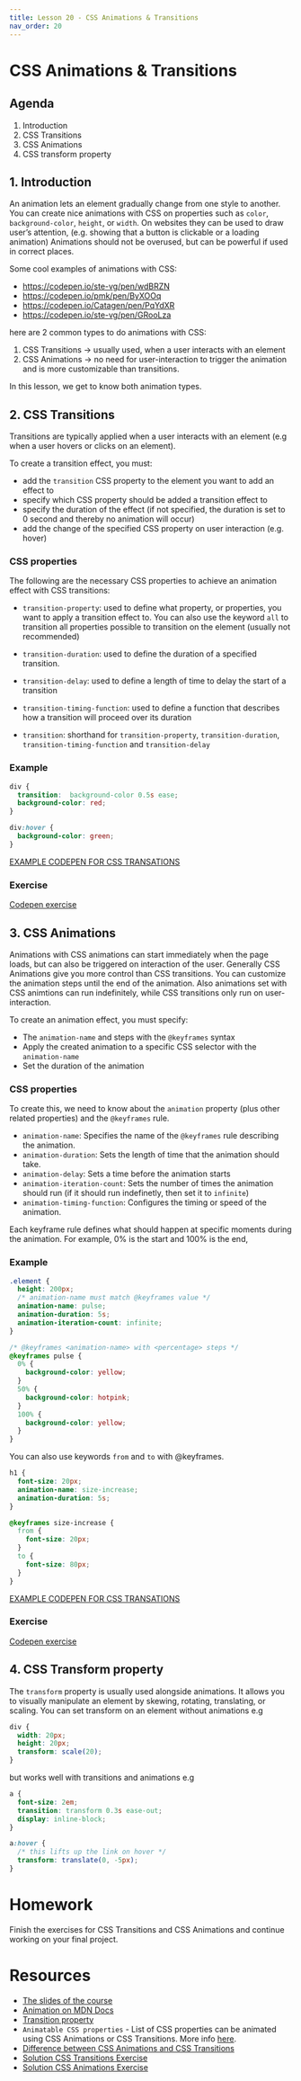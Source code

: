 ```yaml
---
title: Lesson 20 - CSS Animations & Transitions
nav_order: 20
---
```


# CSS Animations & Transitions

## Agenda

1. Introduction
2. CSS Transitions
3. CSS Animations
4. CSS transform property


## 1. Introduction

An animation lets an element gradually change from one style to another.
You can create nice animations with CSS on properties such as `color`, `background-color`, `height`, or `width`. On websites they can be used to draw user’s attention, (e.g. showing that a button is clickable or a loading animation)
Animations should not be overused, but can be powerful if used in correct places. 

Some cool examples of animations with CSS:
- https://codepen.io/ste-vg/pen/wdBRZN
- https://codepen.io/pmk/pen/ByXOOq 
- https://codepen.io/Catagen/pen/PqYdXR 
- https://codepen.io/ste-vg/pen/GRooLza 


here are 2 common types to do animations with CSS:

1. CSS Transitions → usually used, when a user interacts with an element
2. CSS Animations → no need for user-interaction to trigger the animation and is more customizable than transitions.

In this lesson, we get to know both animation types.


## 2. CSS Transitions

Transitions are typically applied when a user interacts with an element (e.g when a user hovers or clicks on an element).

To create a transition effect, you must:
- add the `transition` CSS property to the element you want to add an effect to
- specify which CSS property should be added a transition effect to
- specify the duration of the effect (if not specified, the duration is set to 0 second and thereby no animation will occur)
- add the change of the specified CSS property on user interaction (e.g. hover)


### CSS properties
The following are the necessary CSS properties to achieve an animation effect with CSS transitions:

- `transition-property`: used to define what property, or properties, you want to apply a transition effect to. You can also use the keyword `all` to transition all properties possible to transition on the element (usually not recommended)
- `transition-duration`: used to define the duration of a specified transition.
- `transition-delay`: used to define a length of time to delay the start of a transition
- `transition-timing-function`: used to define a function that describes how a transition will proceed over its duration

- `transition`: shorthand for `transition-property`, `transition-duration`, `transition-timing-function` and `transition-delay`

### Example

```css
div {
  transition:  background-color 0.5s ease;
  background-color: red;
}

div:hover {
  background-color: green;
}
```


[EXAMPLE CODEPEN FOR CSS TRANSATIONS](https://codepen.io/redi-school/pen/rNQBwPV)


### Exercise
[Codepen exercise](https://codepen.io/redi-school/pen/gOQYxOd)





## 3. CSS Animations

Animations with CSS animations can start immediately when the page loads, but can also be triggered on interaction of the user. Generally CSS Animations give you more control than CSS transitions. You can customize the animation steps until the end of the animation. Also animations set with CSS animtions can run indefinitely, while CSS transitions only run on user-interaction.

To create an animation effect, you must specify:
- The `animation-name` and steps with the `@keyframes` syntax
- Apply the created animation to a specific CSS selector with the `animation-name`
- Set the duration of the animation

### CSS properties

To create this, we need to know about the `animation` property (plus other related properties) and the `@keyframes` rule.

- `animation-name`: Specifies the name of the `@keyframes` rule describing the animation.
- `animation-duration`: Sets the length of time that the animation should take.
- `animation-delay`: Sets a time before the animation starts
- `animation-iteration-count`: Sets the number of times the animation should run (if it should run indefinetly, then set it to `infinite`)
- `animation-timing-function`: Configures the timing or speed of the animation.

Each keyframe rule defines what should happen at specific moments during the animation.
For example, 0% is the start and 100% is the end,


### Example
```css
.element {
  height: 200px;
  /* animation-name must match @keyframes value */
  animation-name: pulse;
  animation-duration: 5s;
  animation-iteration-count: infinite;
}

/* @keyframes <animation-name> with <percentage> steps */
@keyframes pulse {
  0% {
    background-color: yellow;
  }
  50% {
    background-color: hotpink;
  }
  100% {
    background-color: yellow;
  }
}
```

You can also use keywords `from` and `to` with @keyframes.

```css
h1 {
  font-size: 20px;
  animation-name: size-increase;
  animation-duration: 5s;
}

@keyframes size-increase {
  from {
    font-size: 20px;
  }
  to {
    font-size: 80px;
  }
}
```

[EXAMPLE CODEPEN FOR CSS TRANSATIONS](https://codepen.io/redi-school/pen/eYQORBa)


### Exercise
[Codepen exercise](https://codepen.io/redi-school/pen/BaGBZPP)


## 4. CSS Transform property

The `transform` property is usually used alongside animations. It allows you to visually manipulate an element by skewing, rotating, translating, or scaling. You can set transform on an element without animations e.g

```css
div {
  width: 20px;
  height: 20px;
  transform: scale(20);
}
```

but works well with transitions and animations e.g

```css
a {
  font-size: 2em;
  transition: transform 0.3s ease-out;
  display: inline-block;
}

a:hover {
  /* this lifts up the link on hover */
  transform: translate(0, -5px);
}
```

# Homework

Finish the exercises for CSS Transitions and CSS Animations and continue working on your final project.



# Resources

- [The slides of the course](https://docs.google.com/presentation/d/1PWFMZvMdZsPoXnNrIQFNV_KB3imKB2qPSfrmZBZBvZk)
- [Animation on MDN Docs](https://developer.mozilla.org/en-US/docs/Web/CSS/animation)
- [Transition property](https://css-tricks.com/almanac/properties/t/transition/)
- `Animatable CSS properties` - List of CSS properties can be animated using CSS Animations or CSS Transitions. More info [here](https://developer.mozilla.org/en-US/docs/Web/CSS/CSS_animated_properties).
- [Difference between CSS Animations and CSS Transitions](https://blog.hubspot.com/website/css-transition-vs-animation )
- [Solution CSS Transitions Exercise](https://codepen.io/redi-school/pen/yLRWyKj)
- [Solution CSS Animations Exercise](https://codepen.io/redi-school/pen/NWEKgaB)

